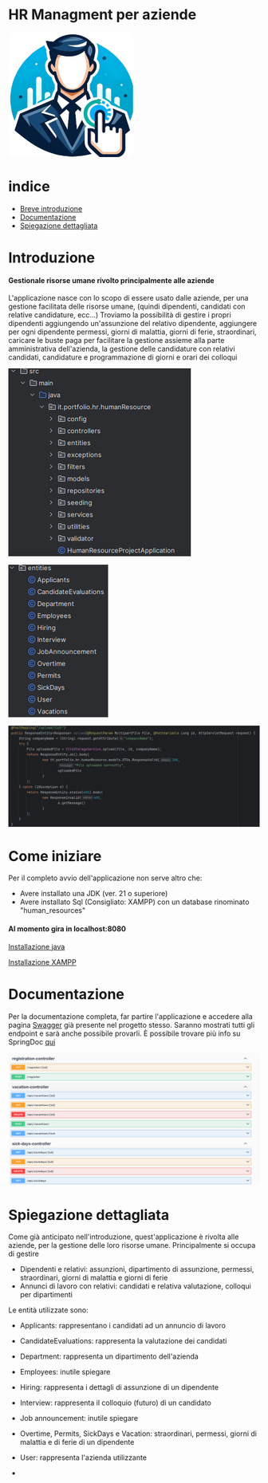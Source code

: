 # HR Managment per aziende


<img src="/images/Designer.png" width="250" height="250" style="border-radius: 10px;" alt="a">

# indice
- [Breve introduzione](#introduzione)
- [Documentazione](#documentazione)
- [Spiegazione dettagliata](#spiegazione-dettagliata)


# Introduzione
#### Gestionale risorse umane rivolto principalmente alle aziende

L'applicazione nasce con lo scopo di essere usato dalle aziende, per una gestione facilitata 
delle risorse umane, (quindi dipendenti, candidati con relative candidature, ecc...)
Troviamo la possibilità di gestire i propri dipendenti aggiungendo un'assunzione del
relativo dipendente, aggiungere per ogni dipendente permessi, giorni di malattia, 
giorni di ferie, straordinari, caricare le buste paga per facilitare la gestione assieme alla parte amministrativa dell'azienda, 
la gestione delle candidature con relativi candidati, candidature e programmazione di giorni e orari dei
colloqui


![general project structure](/images/project%20structure.png) 

![structure](/images/structure.png) 

![controller](/images/controller.png)


# Come iniziare

Per il completo avvio dell'applicazione non serve altro che:

- Avere installato una JDK (ver. 21 o superiore) 
- Avere installato Sql (Consigliato: XAMPP) con un database rinominato "human_resources"
#### Al momento gira in localhost:8080
[Installazione java](https://www.java.com/it/download/manual.jsp)

[Installazione XAMPP](https://www.apachefriends.org/it/index.html)

# Documentazione
Per la documentazione completa, far partire l'applicazione e accedere alla pagina [Swagger](http://localhost:8080/swagger-ui/index.html) 
già presente nel progetto stesso.
Saranno mostrati tutti gli endpoint e sarà anche possibile provarli. È possibile trovare
più info su SpringDoc [qui](https://springdoc.org/)

![Documentazione](/images/documentazione.png)


# Spiegazione dettagliata
Come già anticipato nell'introduzione, quest'applicazione è rivolta alle aziende, 
per la gestione delle loro risorse umane. Principalmente si occupa di gestire

- Dipendenti e relativi: assunzioni, dipartimento di assunzione, permessi, straordinari, giorni di malattia e giorni di ferie 
- Annunci di lavoro con relativi: candidati e relativa valutazione, colloqui per dipartimenti

Le entità utilizzate sono: 

- Applicants: rappresentano i candidati ad un annuncio di lavoro 
- CandidateEvaluations: rappresenta la valutazione dei candidati
- Department: rappresenta un dipartimento dell'azienda 
- Employees: inutile spiegare
- Hiring: rappresenta i dettagli di assunzione di un dipendente
- Interview: rappresenta il colloquio (futuro) di un candidato
- Job announcement: inutile spiegare
- Overtime, Permits, SickDays e Vacation: straordinari, permessi, giorni di malattia e di ferie di un dipendente
- User: rappresenta l'azienda utilizzante

- <i class="fab fa-github-square"></i>



